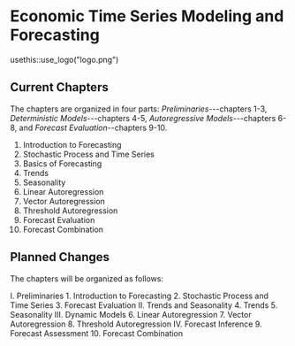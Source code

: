 # Economic Time Series Modeling and Forecasting
usethis::use_logo("logo.png")

## Current Chapters

The chapters are organized in four parts: *Preliminaries*---chapters 1-3, *Deterministic Models*---chapters 4-5, *Autoregressive Models*---chapters 6-8, and *Forecast Evaluation*--chapters 9-10. 

1. Introduction to Forecasting
2. Stochastic Process and Time Series
3. Basics of Forecasting
4. Trends
5. Seasonality
6. Linear Autoregression
7. Vector Autoregression
8. Threshold Autoregression
9. Forecast Evaluation
10. Forecast Combination


## Planned Changes

The chapters will be organized as follows: 

I.    Preliminaries
      1. Introduction to Forecasting
      2. Stochastic Process and Time Series
      3. Forecast Evaluation
II.   Trends and Seasonality
      4. Trends
      5. Seasonality
III.  Dynamic Models
      6. Linear Autoregression
      7. Vector Autoregression
      8. Threshold Autoregression
IV.   Forecast Inference
      9. Forecast Assessment
      10. Forecast Combination
 

